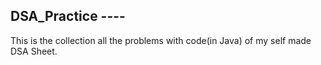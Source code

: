 ## DSA_Practice ----
This is the collection all the problems with code(in Java) of my self made DSA Sheet.
